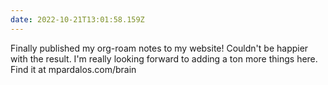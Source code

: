 ```yaml
---
date: 2022-10-21T13:01:58.159Z
---
```


Finally published my org-roam notes to my website! Couldn't be happier with the result. I'm really looking forward to adding a ton more things here. Find it at mpardalos.com/brain